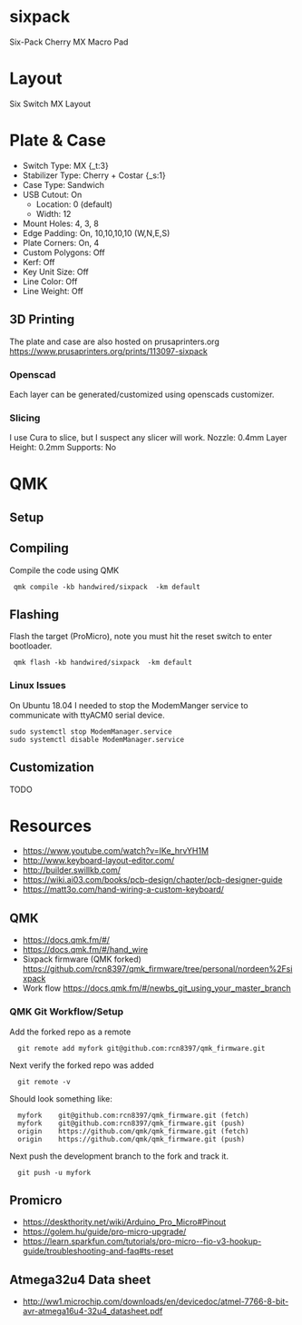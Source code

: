# sixpack
Six-Pack Cherry MX Macro Pad

# Layout
Six Switch MX Layout

# Plate & Case

 * Switch Type: MX {_t:3}
 * Stabilizer Type: Cherry + Costar {_s:1}
 * Case Type: Sandwich
 * USB Cutout: On
   * Location: 0 (default)
   * Width: 12
 * Mount Holes: 4, 3, 8
 * Edge Padding: On, 10,10,10,10 (W,N,E,S)
 * Plate Corners: On, 4
 * Custom Polygons: Off
 * Kerf: Off
 * Key Unit Size: Off
 * Line Color: Off
 * Line Weight: Off

## 3D Printing
The plate and case are also hosted on prusaprinters.org https://www.prusaprinters.org/prints/113097-sixpack

### Openscad
Each layer can be generated/customized using openscads customizer. 

### Slicing
I use Cura to slice, but I suspect any slicer will work. 
Nozzle: 0.4mm
Layer Height: 0.2mm
Supports: No

# QMK
## Setup
## Compiling
Compile the code using QMK

     qmk compile -kb handwired/sixpack  -km default
     
## Flashing
Flash the target (ProMicro), note you must hit the reset switch to enter bootloader.

     qmk flash -kb handwired/sixpack  -km default
     
### Linux Issues
On Ubuntu 18.04 I needed to stop the ModemManger service to communicate with ttyACM0 serial device. 

    sudo systemctl stop ModemManager.service
    sudo systemctl disable ModemManager.service
    
 ## Customization
 TODO

# Resources
 * https://www.youtube.com/watch?v=IKe_hrvYH1M
 * http://www.keyboard-layout-editor.com/
 * http://builder.swillkb.com/
 * https://wiki.ai03.com/books/pcb-design/chapter/pcb-designer-guide
 * https://matt3o.com/hand-wiring-a-custom-keyboard/

## QMK
 * https://docs.qmk.fm/#/
 * https://docs.qmk.fm/#/hand_wire
 * Sixpack firmware (QMK forked) https://github.com/rcn8397/qmk_firmware/tree/personal/nordeen%2Fsixpack
 * Work flow https://docs.qmk.fm/#/newbs_git_using_your_master_branch

### QMK Git Workflow/Setup
Add the forked repo as a remote

      git remote add myfork git@github.com:rcn8397/qmk_firmware.git
      
Next verify the forked repo was added

      git remote -v
      
Should look something like:

      myfork	git@github.com:rcn8397/qmk_firmware.git (fetch)
      myfork	git@github.com:rcn8397/qmk_firmware.git (push)
      origin	https://github.com/qmk/qmk_firmware.git (fetch)
      origin	https://github.com/qmk/qmk_firmware.git (push)
      
Next push the development branch to the fork and track it.

      git push -u myfork

## Promicro
 * https://deskthority.net/wiki/Arduino_Pro_Micro#Pinout
 * https://golem.hu/guide/pro-micro-upgrade/
 * https://learn.sparkfun.com/tutorials/pro-micro--fio-v3-hookup-guide/troubleshooting-and-faq#ts-reset

## Atmega32u4 Data sheet

 * http://ww1.microchip.com/downloads/en/devicedoc/atmel-7766-8-bit-avr-atmega16u4-32u4_datasheet.pdf
